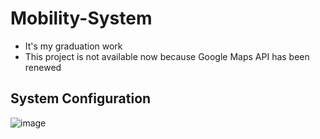 # Mobility-System
- It's my graduation work
- This project is not available now because Google Maps API has been renewed

## System Configuration
![image](https://user-images.githubusercontent.com/53115254/93462792-d4f0a880-f921-11ea-8626-bd7d08cef932.png)
